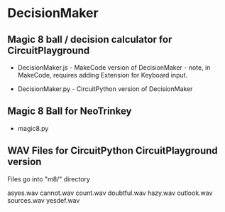 # DecisionMaker
## Magic 8 ball / decision calculator for CircuitPlayground

* DecisionMaker.js - MakeCode version of DecisionMaker - note, in MakeCode, requires adding Extension for Keyboard input.

* DecisionMaker.py - CircuitPython version of DecisionMaker

## Magic 8 Ball for NeoTrinkey
* magic8.py

## WAV Files for CircuitPython CircuitPlayground version

Files go into "m8/" directory

asyes.wav  cannot.wav  count.wav  doubtful.wav  hazy.wav  outlook.wav  sources.wav  yesdef.wav
